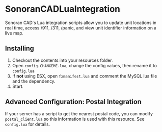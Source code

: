 # SonoranCADLuaIntegration
Sonoran CAD's Lua integration scripts allow you to update unit locations in real time, access /911, /311, /panic, and view unit identifier information on a live map.

## Installing

1) Checkout the contents into your resources folder.
2) Open `config.CHANGEME.lua`, change the config values, then rename it to `config.lua`
3) If **not** using ESX, open `fxmanifest.lua` and comment the MySQL lua file and the dependency.
4) Start.

## Advanced Configuration: Postal Integration

If your server has a script to get the nearest postal code, you can modify `postal_client.lua` so this information is used with this resource. See `config.lua` for details.